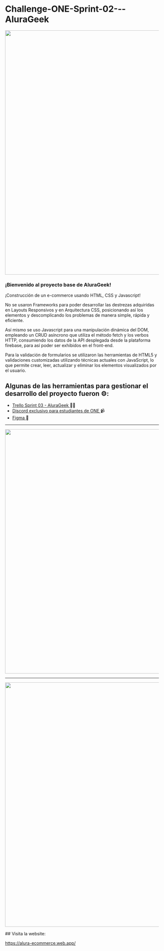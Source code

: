 ﻿# Challenge-ONE-Sprint-02---AluraGeek

<p align="center" >
     <img width="800" heigth="400" src="https://i.ibb.co/MD2s9fw/starwars.png">
</p>

### ¡Bienvenido al proyecto base de AluraGeek!

¡Construcción de un e-commerce usando HTML, CSS y Javascript!

No se usaron Frameworks para poder desarrollar las destrezas adquiridas en Layouts Responsivos y en Arquitectura CSS, posicionando así los elementos y descomplicando los problemas de manera simple, rápida y eficiente.

Así mismo se uso Javascript para una manipulación dinámica del DOM, empleando un CRUD asíncrono que utiliza el método fetch y los verbos HTTP, consumiendo los datos de la API desplegada desde la plataforma firebase, para así poder ser exhibidos en el front-end.

Para la validación de formularios se utilizaron las herramientas de HTML5 y validaciones customizadas utilizando técnicas actuales con JavaScript, lo que permite crear, leer, actualizar y eliminar los elementos visualizados por el usuario.

## Algunas de las herramientas  para gestionar el desarrollo del proyecto fueron ⚙: 

- <a href="https://trello.com/b/e0UaUgh6/sprint-3">Trello Sprint 03 - AluraGeek </a> ✍🏾
- <a href="https://discord.gg/2Fd3HrYhKn">Discord exclusivo para estudiantes de ONE   </a> 📹 
-  <a href="https://www.figma.com/file/NUd563IRcuwUGyFGTwPP5W/AluraGeek?node-id=1%3A34">Figma </a> 💼
---

<p align="center" >
     <img width="800" heigth="400" src="https://i.ibb.co/j4psZSk/V-deo-sin-t-tulo-Hecho-con-Clipchamp-1.gif">
</p>

---

<p align="center" >
     <img width="800" heigth="400" src="https://i.ibb.co/ZTtdt4L/V-deo-sin-t-tulo-Hecho-con-Clipchamp-2.gif">
</p>
## Visita la website:

<a href="https://alura-ecommerce.web.app/">https://alura-ecommerce.web.app/</a> 
